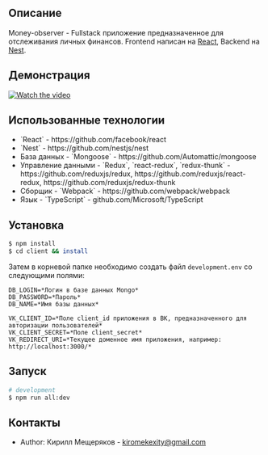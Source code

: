 ## Описание

Money-observer - Fullstack приложение предназначенное для отслеживания личных финансов. Frontend написан на [React](https://github.com/facebook/react), Backend на [Nest](https://github.com/nestjs/nest).

## Демонстрация

[![Watch the video](https://i.ibb.co/d50mTn0/Preview.png)](https://youtu.be/gecc7Umghek)

## Использованные технологии
<ul>
  <li>`React` - https://github.com/facebook/react</li>
  <li>`Nest` - https://github.com/nestjs/nest</li>
  <li>База данных - `Mongoose` - https://github.com/Automattic/mongoose</li>
  <li>Управление данными - `Redux`, `react-redux`, `redux-thunk` - https://github.com/reduxjs/redux, https://github.com/reduxjs/react-redux, https://github.com/reduxjs/redux-thunk</li>
  <li>Сборщик - `Webpack` - https://github.com/webpack/webpack</li>
  <li>Язык - `TypeScript` - github.com/Microsoft/TypeScript</li>
</ul>

## Установка

```bash
$ npm install
$ cd client && install
```

Затем в корневой папке необходимо создать файл `development.env` со следующими полями:
```
DB_LOGIN=*Логин в базе данных Mongo*
DB_PASSWORD=*Пароль*
DB_NAME=*Имя базы данных*

VK_CLIENT_ID=*Поле client_id приложения в ВК, предназначенного для авторизации пользователей*
VK_CLIENT_SECRET=*Поле client_secret*
VK_REDIRECT_URI=*Текущее доменное имя приложения, например: http://localhost:3000/*
```

## Запуск

```bash
# development
$ npm run all:dev
```

## Контакты

- Author: Кирилл Мещеряков - kiromekexity@gmail.com
